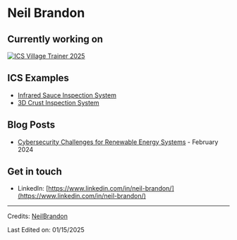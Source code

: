 # Neil Brandon

## Currently working on
<!-- Working on Start -->
[![ICS Village Trainer 2025](https://github.com/NeilBrandon/Trainers/ICSVillageTrainer2025/FaceplateRender.png)](https://github.com/NeilBrandon/Trainers/ICSVillageTrainer2025/FaceplateRender.png)
<!-- End Working on Start -->

## ICS Examples
<!-- ICS Examples Start -->

* [Infrared Sauce Inspection System](https://)
* [3D Crust Inspection System](https://)

<!-- ICS Examples End -->

## Blog Posts
<!-- blog start -->

* [Cybersecurity Challenges for Renewable Energy Systems](https://medium.com/@neilcbrandon/cybersecurity-challenges-for-renewable-energy-systems-463c2b58dd2d) - February 2024

<!-- blog end -->

## Get in touch

* LinkedIn: [https://www.linkedin.com/in/neil-brandon/](https://www.linkedin.com/in/neil-brandon/)

-----
Credits: [NeilBrandon](https://github.com/NeilBrandon)

Last Edited on: 01/15/2025
